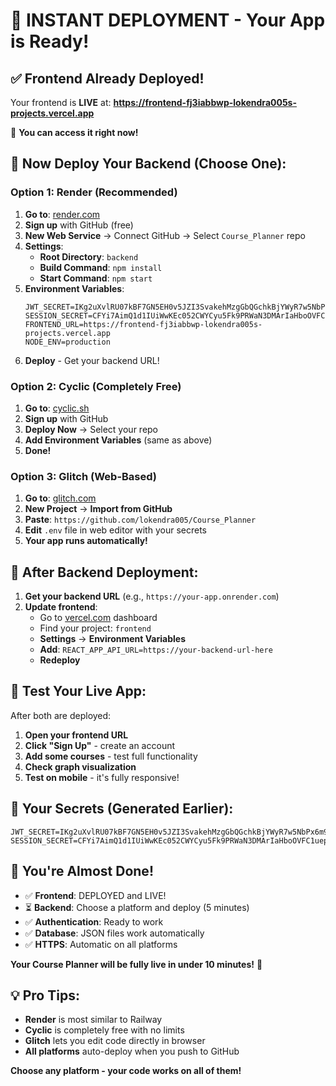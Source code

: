 # 🚀 INSTANT DEPLOYMENT - Your App is Ready!

## ✅ **Frontend Already Deployed!**

Your frontend is **LIVE** at: 
**https://frontend-fj3iabbwp-lokendra005s-projects.vercel.app**

🎉 **You can access it right now!**

## 🎯 **Now Deploy Your Backend (Choose One):**

### **Option 1: Render (Recommended)**
1. **Go to**: [render.com](https://render.com)
2. **Sign up** with GitHub (free)
3. **New Web Service** → Connect GitHub → Select `Course_Planner` repo
4. **Settings**:
   - **Root Directory**: `backend`
   - **Build Command**: `npm install`
   - **Start Command**: `npm start`
5. **Environment Variables**:
   ```
   JWT_SECRET=IKg2uXvlRU07kBF7GN5EH0v5JZI3SvakehMzgGbQGchkBjYWyR7w5NbPx6m9ndE
   SESSION_SECRET=CFYi7AimQ1d1IUiWwKEc052CWYCyu5Fk9PRWaN3DMArIaHboOVFC1uep2H7
   FRONTEND_URL=https://frontend-fj3iabbwp-lokendra005s-projects.vercel.app
   NODE_ENV=production
   ```
6. **Deploy** - Get your backend URL!

### **Option 2: Cyclic (Completely Free)**
1. **Go to**: [cyclic.sh](https://cyclic.sh)
2. **Sign up** with GitHub
3. **Deploy Now** → Select your repo
4. **Add Environment Variables** (same as above)
5. **Done!**

### **Option 3: Glitch (Web-Based)**
1. **Go to**: [glitch.com](https://glitch.com)
2. **New Project** → **Import from GitHub**
3. **Paste**: `https://github.com/lokendra005/Course_Planner`
4. **Edit** `.env` file in web editor with your secrets
5. **Your app runs automatically!**

## 🔧 **After Backend Deployment:**

1. **Get your backend URL** (e.g., `https://your-app.onrender.com`)
2. **Update frontend**:
   - Go to [vercel.com](https://vercel.com) dashboard
   - Find your project: `frontend`
   - **Settings** → **Environment Variables**
   - **Add**: `REACT_APP_API_URL=https://your-backend-url-here`
   - **Redeploy**

## 🧪 **Test Your Live App:**

After both are deployed:
1. **Open your frontend URL**
2. **Click "Sign Up"** - create an account
3. **Add some courses** - test full functionality
4. **Check graph visualization**
5. **Test on mobile** - it's fully responsive!

## 🎯 **Your Secrets (Generated Earlier):**

```
JWT_SECRET=IKg2uXvlRU07kBF7GN5EH0v5JZI3SvakehMzgGbQGchkBjYWyR7w5NbPx6m9ndE
SESSION_SECRET=CFYi7AimQ1d1IUiWwKEc052CWYCyu5Fk9PRWaN3DMArIaHboOVFC1uep2H7
```

## 🎉 **You're Almost Done!**

- ✅ **Frontend**: DEPLOYED and LIVE!
- ⏳ **Backend**: Choose a platform and deploy (5 minutes)
- ✅ **Authentication**: Ready to work
- ✅ **Database**: JSON files work automatically
- ✅ **HTTPS**: Automatic on all platforms

**Your Course Planner will be fully live in under 10 minutes!** 🚀

## 💡 **Pro Tips:**

- **Render** is most similar to Railway
- **Cyclic** is completely free with no limits
- **Glitch** lets you edit code directly in browser
- **All platforms** auto-deploy when you push to GitHub

**Choose any platform - your code works on all of them!**
